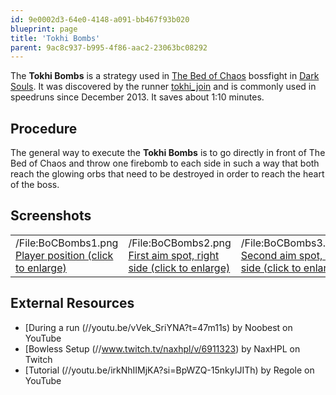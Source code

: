 ```yaml
---
id: 9e0002d3-64e0-4148-a091-bb467f93b020
blueprint: page
title: 'Tokhi Bombs'
parent: 9ac8c937-b995-4f86-aac2-23063bc08292
---
```

The **Tokhi Bombs** is a strategy used in [The Bed of Chaos](//darksouls.wikidot.com/the-bed-of-chaos) bossfight in [Dark Souls](/darksouls). It was discovered by the runner [tokhi_join](//twitch.tv/tokhi_join) and is commonly used in speedruns since December 2013. It saves about 1:10 minutes.

## Procedure

The general way to execute the **Tokhi Bombs** is to go directly in front of The Bed of Chaos and throw one firebomb to each side in such a way that both reach the glowing orbs that need to be destroyed in order to reach the heart of the boss.

## Screenshots

|                                                                                                                                                                              |                                                                                                                                                                                         |                                                                                                                                                                                         |
| ---------------------------------------------------------------------------------------------------------------------------------------------------------------------------- | --------------------------------------------------------------------------------------------------------------------------------------------------------------------------------------- | --------------------------------------------------------------------------------------------------------------------------------------------------------------------------------------- |
| /File:BoCBombs1.png [Player position (click to enlarge)](/File:BoCBombs1.png 'File:BoCBombs1.png') | /File:BoCBombs2.png [First aim spot, right side (click to enlarge)](/File:BoCBombs2.png 'File:BoCBombs2.png') | /File:BoCBombs3.png [Second aim spot, left side (click to enlarge)](/File:BoCBombs3.png 'File:BoCBombs3.png') |

## External Resources

- [During a run (//youtu.be/vVek_SriYNA?t=47m11s) by Noobest on YouTube
- [Bowless Setup (//www.twitch.tv/naxhpl/v/6911323) by NaxHPL on Twitch
- [Tutorial (//youtu.be/irkNhIIMjKA?si=BpWZQ-15nkyIJITh) by Regole on YouTube
